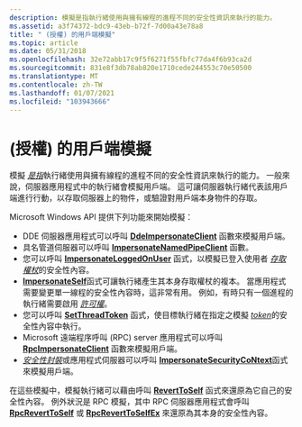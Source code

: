 ```yaml
---
description: 模擬是指執行緒使用與擁有線程的進程不同的安全性資訊來執行的能力。
ms.assetid: a3f74372-bdc9-43eb-b72f-7d00a43e78a8
title: " (授權) 的用戶端模擬"
ms.topic: article
ms.date: 05/31/2018
ms.openlocfilehash: 32e72abb17c9f5f6271f55fbfc77da4f6b93ca2d
ms.sourcegitcommit: 831e8f3db78ab820e1710cede244553c70e50500
ms.translationtype: MT
ms.contentlocale: zh-TW
ms.lasthandoff: 01/07/2021
ms.locfileid: "103943666"
---
```

# <a name="client-impersonation-authorization"></a> (授權) 的用戶端模擬

模擬 [*是指*](/windows/desktop/SecGloss/i-gly)執行緒使用與擁有線程的進程不同的安全性資訊來執行的能力。 一般來說，伺服器應用程式中的執行緒會模擬用戶端。 這可讓伺服器執行緒代表該用戶端進行行動，以存取伺服器上的物件，或驗證對用戶端本身物件的存取。

Microsoft Windows API 提供下列功能來開始模擬：

-   DDE 伺服器應用程式可以呼叫 [**DdeImpersonateClient**](/windows/win32/api/ddeml/nf-ddeml-ddeimpersonateclient) 函數來模擬用戶端。
-   具名管道伺服器可以呼叫 [**ImpersonateNamedPipeClient**](/windows/win32/api/namedpipeapi/nf-namedpipeapi-impersonatenamedpipeclient) 函數。
-   您可以呼叫 [**ImpersonateLoggedOnUser**](/windows/win32/api/securitybaseapi/nf-securitybaseapi-impersonateloggedonuser) 函式，以模擬已登入使用者 [*存取權杖*](/windows/desktop/SecGloss/a-gly)的安全性內容。
-   [**ImpersonateSelf**](/windows/win32/api/securitybaseapi/nf-securitybaseapi-impersonateself)函式可讓執行緒產生其本身存取權杖的複本。 當應用程式需要變更單一線程的安全性內容時，這非常有用。 例如，有時只有一個進程的執行緒需要啟用 [*許可權*](/windows/desktop/SecGloss/p-gly)。
-   您可以呼叫 [**SetThreadToken**](/windows/win32/api/processthreadsapi/nf-processthreadsapi-setthreadtoken) 函式，使目標執行緒在指定之模擬 [*token*](/windows/desktop/SecGloss/i-gly)的安全性內容中執行。
-   Microsoft 遠端程序呼叫 (RPC) server 應用程式可以呼叫 [**RpcImpersonateClient**](/windows/desktop/api/rpcdce/nf-rpcdce-rpcimpersonateclient) 函數來模擬用戶端。
-   [*安全性封裝*](/windows/desktop/SecGloss/s-gly)或應用程式伺服器可以呼叫 [**ImpersonateSecurityCoNtext**](/windows/desktop/api/sspi/nf-sspi-impersonatesecuritycontext)函式來模擬用戶端。

在這些模擬中，模擬執行緒可以藉由呼叫 [**RevertToSelf**](/windows/win32/api/securitybaseapi/nf-securitybaseapi-reverttoself) 函式來還原為它自己的安全性內容。 例外狀況是 RPC 模擬，其中 RPC 伺服器應用程式會呼叫 [**RpcRevertToSelf**](/windows/desktop/api/rpcdce/nf-rpcdce-rpcreverttoself) 或 [**RpcRevertToSelfEx**](/windows/desktop/api/rpcdce/nf-rpcdce-rpcreverttoselfex) 來還原為其本身的安全性內容。

 

 
